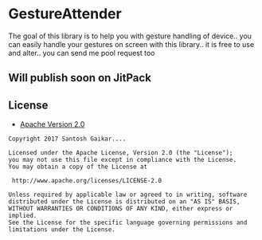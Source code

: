 # GestureAttender


The goal of this library is to help you with gesture handling of device.. you can easily handle your gestures on screen with
this library.. it is free to use and alter.. you can send me pool request too

## Will publish soon on JitPack

 ## License

* [Apache Version 2.0](http://www.apache.org/licenses/LICENSE-2.0.html)

```
Copyright 2017 Santosh Gaikar....

Licensed under the Apache License, Version 2.0 (the "License");
you may not use this file except in compliance with the License.
You may obtain a copy of the License at

 http://www.apache.org/licenses/LICENSE-2.0

Unless required by applicable law or agreed to in writing, software
distributed under the License is distributed on an "AS IS" BASIS,
WITHOUT WARRANTIES OR CONDITIONS OF ANY KIND, either express or implied.
See the License for the specific language governing permissions and
limitations under the License.
